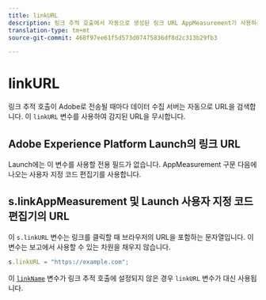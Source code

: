 ```yaml
---
title: linkURL
description: 링크 추적 호출에서 자동으로 생성된 링크 URL AppMeasurement가 사용하는 링크를 재정의합니다.
translation-type: tm+mt
source-git-commit: 468f97ee61f5d573d07475836df8d2c313b29fb3

---
```



# linkURL

링크 추적 호출이 Adobe로 전송될 때마다 데이터 수집 서버는 자동으로 URL을 검색합니다. 이 `linkURL` 변수를 사용하여 감지된 URL을 무시합니다.

## Adobe Experience Platform Launch의 링크 URL

Launch에는 이 변수를 사용할 전용 필드가 없습니다. AppMeasurement 구문 다음에 나오는 사용자 지정 코드 편집기를 사용합니다.

## s.linkAppMeasurement 및 Launch 사용자 지정 코드 편집기의 URL

이 `s.linkURL` 변수는 링크를 클릭할 때 브라우저의 URL을 포함하는 문자열입니다. 이 변수는 보고에서 사용할 수 있는 차원을 채우지 않습니다.

```js
s.linkURL = "https://example.com";
```

이 [`linkName`](linkname.md) 변수가 링크 추적 호출에 설정되지 않은 경우 `linkURL` 변수가 대신 사용됩니다.
